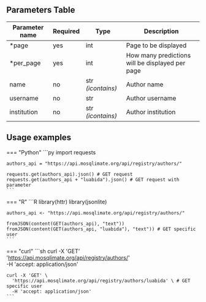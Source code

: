 ## Parameters Table 
| Parameter name | Required | Type | Description |
|--|--|--|--|
| *page | yes | int | Page to be displayed |
| *per_page | yes | int | How many predictions will be displayed per page |
| name | no | str _(icontains)_ | Author name |
| username | no | str | Author username |
| institution | no | str _(icontains)_ | Author institution |

## Usage examples

=== "Python"
    ```py
    import requests

    authors_api = "https://api.mosqlimate.org/api/registry/authors/"

    requests.get(authors_api).json() # GET request
    requests.get(authors_api + "luabida").json() # GET request with parameter
    ```

=== "R"
    ```R
    library(httr)
    library(jsonlite)

    authors_api <- "https://api.mosqlimate.org/api/registry/authors/"

    fromJSON(content(GET(authors_api), "text"))
    fromJSON(content(GET(authors_api, "luabida"), "text")) # GET specific user
    ```

=== "curl"
    ```sh
    curl -X 'GET' \
      'https://api.mosqlimate.org/api/registry/authors/' \
      -H 'accept: application/json'

    curl -X 'GET' \
      'https://api.mosqlimate.org/api/registry/authors/luabida' \ # GET specific user
      -H 'accept: application/json'
    ```
